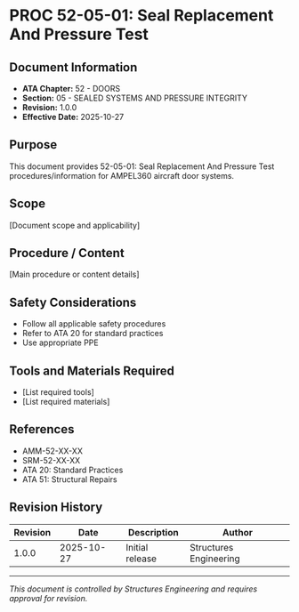 # PROC 52-05-01: Seal Replacement And Pressure Test

## Document Information

- **ATA Chapter:** 52 - DOORS
- **Section:** 05 - SEALED SYSTEMS AND PRESSURE INTEGRITY
- **Revision:** 1.0.0
- **Effective Date:** 2025-10-27

## Purpose

This document provides 52-05-01: Seal Replacement And Pressure Test procedures/information for AMPEL360 aircraft door systems.

## Scope

[Document scope and applicability]

## Procedure / Content

[Main procedure or content details]

## Safety Considerations

- Follow all applicable safety procedures
- Refer to ATA 20 for standard practices
- Use appropriate PPE

## Tools and Materials Required

- [List required tools]
- [List required materials]

## References

- AMM-52-XX-XX
- SRM-52-XX-XX
- ATA 20: Standard Practices
- ATA 51: Structural Repairs

## Revision History

| Revision | Date       | Description    | Author                 |
|----------|------------|----------------|------------------------|
| 1.0.0    | 2025-10-27 | Initial release| Structures Engineering |

---

*This document is controlled by Structures Engineering and requires approval for revision.*
